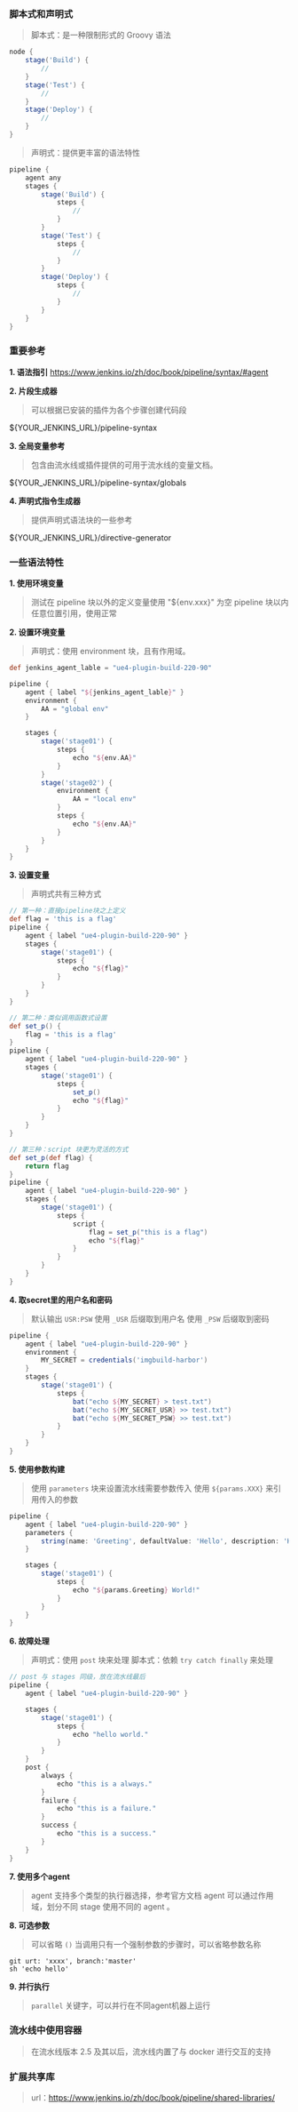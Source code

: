 ### 脚本式和声明式
> 脚本式：是一种限制形式的 Groovy 语法

```groovy
node {  
    stage('Build') { 
        // 
    }
    stage('Test') { 
        // 
    }
    stage('Deploy') { 
        // 
    }
}
```

> 声明式：提供更丰富的语法特性

```groovy
pipeline {
    agent any 
    stages {
        stage('Build') { 
            steps {
                // 
            }
        }
        stage('Test') { 
            steps {
                // 
            }
        }
        stage('Deploy') { 
            steps {
                // 
            }
        }
    }
}
```

### 重要参考

**1. 语法指引**
https://www.jenkins.io/zh/doc/book/pipeline/syntax/#agent

**2. 片段生成器**
> 可以根据已安装的插件为各个步骤创建代码段

${YOUR_JENKINS_URL}/pipeline-syntax

**3. 全局变量参考**
> 包含由流水线或插件提供的可用于流水线的变量文档。

${YOUR_JENKINS_URL}/pipeline-syntax/globals

**4. 声明式指令生成器**
> 提供声明式语法块的一些参考

${YOUR_JENKINS_URL}/directive-generator

### 一些语法特性
**1. 使用环境变量**
> 测试在 pipeline 块以外的定义变量使用 "${env.xxx}" 为空
> pipeline 块以内任意位置引用，使用正常

**2. 设置环境变量**
> 声明式：使用 environment 块，且有作用域。

```groovy
def jenkins_agent_lable = "ue4-plugin-build-220-90"

pipeline {
    agent { label "${jenkins_agent_lable}" }
    environment {
        AA = "global env"
    }

    stages {
        stage('stage01') {
            steps {
                echo "${env.AA}"
            }
        }
        stage('stage02') {
            environment {
                AA = "local env"
            }
            steps {
                echo "${env.AA}"
            }
        }
    }
}
```

**3. 设置变量**
> 声明式共有三种方式

```groovy
// 第一种：直接pipeline块之上定义
def flag = 'this is a flag'
pipeline {
    agent { label "ue4-plugin-build-220-90" }
    stages {
        stage('stage01') {
            steps {
                echo "${flag}"
            }
        }
    }
}

// 第二种：类似调用函数式设置
def set_p() {
    flag = 'this is a flag'
}
pipeline {
    agent { label "ue4-plugin-build-220-90" }
    stages {
        stage('stage01') {
            steps {
                set_p()
                echo "${flag}"
            }
        }
    }
}

// 第三种：script 块更为灵活的方式
def set_p(def flag) {
    return flag
}
pipeline {
    agent { label "ue4-plugin-build-220-90" }
    stages {
        stage('stage01') {
            steps {
                script {
                    flag = set_p("this is a flag")
                    echo "${flag}"
                }
            }
        }
    }
}
```

**4. 取secret里的用户名和密码**
> 默认输出 `USR:PSW`
> 使用 `_USR` 后缀取到用户名
> 使用 `_PSW` 后缀取到密码

```groovy
pipeline {
    agent { label "ue4-plugin-build-220-90" }
    environment {
        MY_SECRET = credentials('imgbuild-harbor')
    }
    stages {
        stage('stage01') {
            steps {
                bat("echo ${MY_SECRET} > test.txt")
                bat("echo ${MY_SECRET_USR} >> test.txt")
                bat("echo ${MY_SECRET_PSW} >> test.txt")
            }
        }
    }
}
```

**5. 使用参数构建**
> 使用 `parameters` 块来设置流水线需要参数传入
> 使用 `${params.XXX}` 来引用传入的参数

```groovy
pipeline {
    agent { label "ue4-plugin-build-220-90" }
    parameters {
        string(name: 'Greeting', defaultValue: 'Hello', description: 'HOw should I greet the world?')
    }

    stages {
        stage('stage01') {
            steps {
                echo "${params.Greeting} World!"
            }
        }
    }
}
```

**6. 故障处理**
> 声明式：使用 `post` 块来处理
> 脚本式：依赖 `try catch finally` 来处理

```groovy
// post 与 stages 同级，放在流水线最后
pipeline {
    agent { label "ue4-plugin-build-220-90" }

    stages {
        stage('stage01') {
            steps {
                echo "hello world."
            }
        }
    }
    post {
        always {
            echo "this is a always."
        }
        failure {
            echo "this is a failure."
        }
        success {
            echo "this is a success."
        }
    }
}
```

**7. 使用多个agent**
> agent 支持多个类型的执行器选择，参考官方文档
> agent 可以通过作用域，划分不同 stage 使用不同的 agent 。

**8. 可选参数**
> 可以省略 `()` 
> 当调用只有一个强制参数的步骤时，可以省略参数名称

```
git urt: 'xxxx', branch:'master'
sh 'echo hello'
```

**9. 并行执行**
> `parallel` 关键字，可以并行在不同agent机器上运行

### 流水线中使用容器
> 在流水线版本 2.5 及其以后，流水线内置了与 docker 进行交互的支持


### 扩展共享库
> url：https://www.jenkins.io/zh/doc/book/pipeline/shared-libraries/